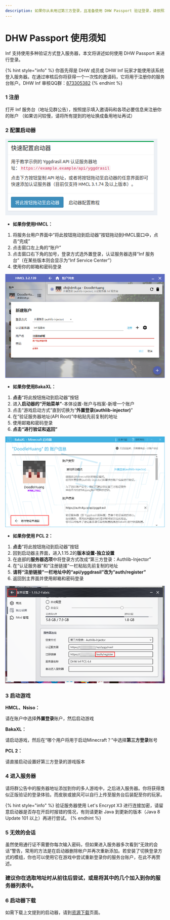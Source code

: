 ```yaml
---
description: 如果你从未用过第三方登录，且准备使用 DHW Passport 验证登录，请依照本提示设定好你的启动器。
---
```


# DHW Passport 使用须知

Inf 支持使用多种验证方式登入服务器，本文将讲述如何使用 DHW Passport 来进行登录。

{% hint style="info" %}
你首先得是 DHW 成员或 DHW Inf 玩家才能使用该系统登入服务器。在通过审核后你将获得一个一次性的邀请码，它将用于注册你的服务台账户。DHW Inf 审核QQ群：[873305382](https://jq.qq.com/?\_wv=1027\&k=CLcpAiWK)
{% endhint %}

### 1 注册

打开 Inf 服务台（地址见群公告），按照提示填入邀请码和各项必要信息来注册你的账户 （如果访问较慢，请将所有提到的地址换成备用地址再试）

### 2 配置启动器

![登录后点击"用户中心"，你将看到如图所示的"快速配置启动器"卡片。](</.gitbook/assets/快速配置启动器.png>)

* **如果你使用HMCL：**

1. 将服务台用户界面中“将此按钮拖动到启动器”按钮拖动到HMCL窗口中，点击“完成”
2. 点击窗口左上角的“账户”
3. 点击窗口右下角的加号，登录方式选外置登录，认证服务器选择“Inf 服务台”（在某些版本则会显示为“Inf Service Center”）
4. 使用你的邮箱和密码登录

![HMCL 的设定图示（更详细的图示请在群文件寻找“配置图解”）](</.gitbook/assets/HMCL外置登录.png>)

* **如果你使用BakaXL：**

1. **点击**“将此按钮拖动到启动器”按钮
2. 进入**启动器的“开始菜单”**-本体设置-账户与档案-新增一个账户
3. 点击“游戏启动方式”直到切换为“**外置登录(authlib-injector)**”
4. 在“验证服务器地址(API Root)”中粘贴先前复制的地址
5. 使用邮箱和密码登录
6. **点击“进行验证和返回”**

![在 BakaXL 中设置外置登录](</.gitbook/assets/BakaXL外置登录.png>)

* **如果你使用 PCL 2：**

1. **点击**“将此按钮拖动到启动器”按钮
2. 回到启动器主界面，进入1.15.2的**版本设置-独立设置**
3. 在底部的**服务器选项**中将登录方式改成“第三方登录：Authlib-Injector”
4. 在“认证服务器”和“注册链接”一栏粘贴先前复制的地址
5. **请将“注册链接”一栏地址中的“api/yggdrasil”改为“auth/register”**
6. 返回到主界面并使用邮箱和密码登录

![在 PCL 2 中设置第三方登录](</.gitbook/assets/PCL2外置登录.png>)

### 3 启动游戏

**HMCL、Nsiso：**

请在账户中选择**外置登录**账户，然后启动游戏

**BakaXL：**

请启动游戏，然后在“哪个用户将用于启动Minecraft？”中选择**第三方登录**账号

**PCL 2：**

请直接启动设置好第三方登录的游戏版本

### 4 进入服务器

请将群公告中的服务器地址添加到你的多人游戏中，之后进入服务器。你将获得类似正版验证的登录体验。而皮肤或披风可以自行上传至服务台后装配至你的玩家。

{% hint style="info" %}
验证服务器使用 Let's Encrypt X3 进行连接加密，请留意启动器是否存在开启时报错的情况，有则请更新 Java 到更新的版本（Java 8 Update 101 以上）再进行尝试。
{% endhint %}

### 5 无效的会话

虽然使用通行证不需要你每次输入密码，但如果进入服务器多次看到“无效的会话”警告，常用的方法是在启动器删除帐户并再次重新添加。若安装了切换登录方式的模组，你也可以使用它在游戏中尝试重新登录你的服务台账户，在此不再赘述。

### 建议你在选取地址时从前往后尝试，或是将其中的几个加入到你的服务器列表中。

### 6 启动器下载

如需下载上文提到的启动器，请到[资源下载](downloads.md)页面。
